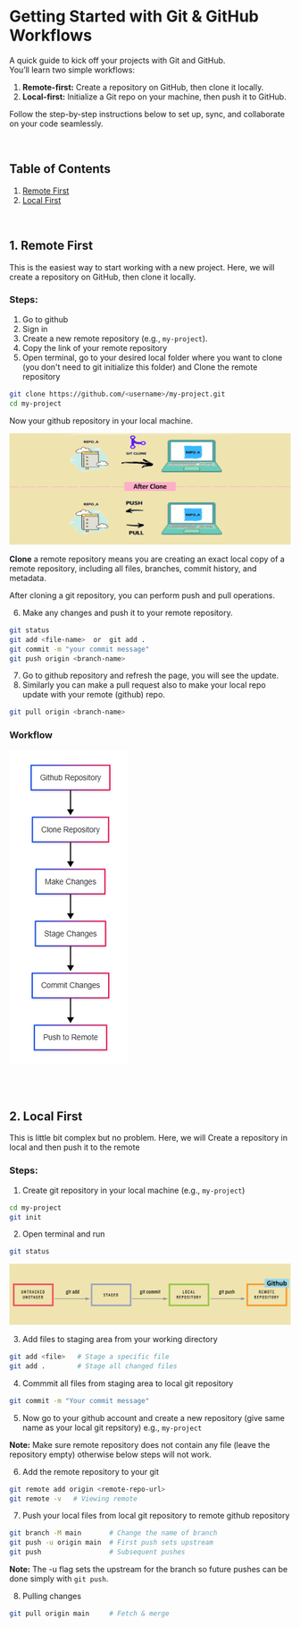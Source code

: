 # Getting Started with Git & GitHub Workflows

A quick guide to kick off your projects with Git and GitHub.  
You’ll learn two simple workflows:

1. **Remote-first:** Create a repository on GitHub, then clone it locally.  
2. **Local-first:** Initialize a Git repo on your machine, then push it to GitHub.

Follow the step-by-step instructions below to set up, sync, and collaborate on your code seamlessly.

<br/>


## Table of Contents

1. [Remote First](#1-remote-first)
2. [Local First](#2-local-first)


<br/>




## 1. Remote First
This is the easiest way to start working with a new project. Here, we will create a repository on GitHub, then clone it locally.

### Steps:
1. Go to github
2. Sign in
3. Create a new remote repository (e.g., `my-project`).
4. Copy the link of your remote repository
5. Open terminal, go to your desired local folder where you want to clone (you don't need to git initialize this folder) and Clone the remote repository
```bash
git clone https://github.com/<username>/my-project.git
cd my-project
```
Now your github repository in your local machine. 

![alt text](Images/clone-git-repository.png)

**Clone** a remote repository means you are creating an exact local copy of a remote repository, including all files, branches, commit history, and metadata.

After cloning a git repository, you can perform push and pull operations.

6. Make any changes and push it to your remote repository.
```bash
git status
git add <file-name>  or  git add .
git commit -m "your commit message"
git push origin <branch-name>
```
7. Go to github repository and refresh the page, you will see the update.
8. Similarly you can make a pull request also to make your local repo update with your remote (github) repo.

```bash
git pull origin <branch-name>
```

### Workflow
![alt text](Images/clone-workflow.png)

<br/>
<br/>

## 2. Local First 
This is little bit complex but no problem. Here, we will Create a repository in local and then push it to the remote

### Steps:
1. Create git repository in your local machine (e.g., `my-project`)
```bash
cd my-project
git init
```
2. Open terminal and run 
```bash
git status
```

![alt text](Images/git-add-commit-push.png)

3. Add files to staging area from your working directory

```bash
git add <file>   # Stage a specific file
git add .        # Stage all changed files
```

4. Commmit all files from staging area to local git repository
```bash
git commit -m "Your commit message"
```

5. Now go to your github account and create a new repository (give same name as your local git repsitory) e.g., `my-project`

**Note:** Make sure remote repository does not contain any file (leave the repository empty) otherwise below steps will not work.

6. Add the remote repository to your git
```bash
git remote add origin <remote-repo-url>
git remote -v   # Viewing remote
```

7. Push your local files from local git repository to remote github repository
```bash
git branch -M main       # Change the name of branch
git push -u origin main  # First push sets upstream
git push                 # Subsequent pushes
```
**Note:** The -u flag sets the upstream for the branch so future pushes can be done simply with `git push`.

8. Pulling changes
```bash
git pull origin main     # Fetch & merge
```